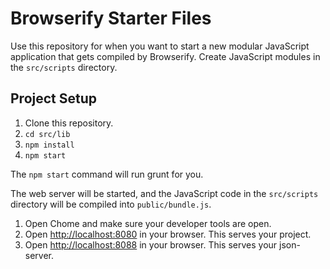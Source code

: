 # Browserify Starter Files

Use this repository for when you want to start a new modular JavaScript application that gets compiled by Browserify. Create JavaScript modules in the `src/scripts` directory.

## Project Setup

1. Clone this repository.
2. `cd src/lib`
3. `npm install`
4. `npm start`

The `npm start` command will run grunt for you.

The web server will be started, and the JavaScript code in the `src/scripts` directory will be compiled into `public/bundle.js`.

1. Open Chome and make sure your developer tools are open.
1. Open [http://localhost:8080](http://localhost:8080) in your browser. This serves your project.
1. Open [http://localhost:8088](http://localhost:8088) in your browser. This serves your json-server.


